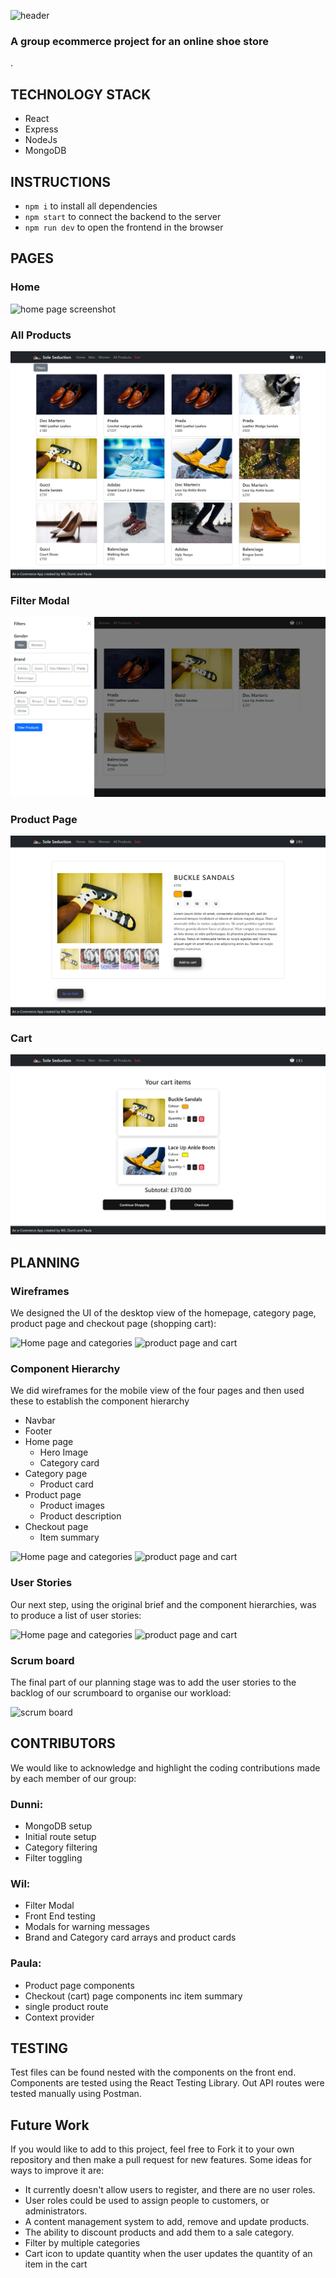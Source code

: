 
![header ](front-end/src/assets/readMe-images/readMeHeader.png)
### A group ecommerce project for an online shoe store
.
## TECHNOLOGY STACK
- React
- Express
- NodeJs
- MongoDB 

## INSTRUCTIONS
- `npm i` to install all dependencies
- `npm start` to connect the backend to the server
- `npm run dev` to open the frontend in the browser

## PAGES

### Home
![home page screenshot ](front-end/src/assets/readMe-images/home.png)

### All Products
![all products/categories ](front-end/src/assets/readMe-images/AllProducts.png)

### Filter Modal
![Filter modal ](front-end/src/assets/readMe-images/filter.png)

### Product Page
![product page ](front-end/src/assets/readMe-images/product.png)

### Cart
![cart ](front-end/src/assets/readMe-images/cart.png)
## PLANNING
### Wireframes
We designed the UI of the desktop view of the homepage, category page, product page and checkout page (shopping cart):

![Home page and categories ](front-end/src/assets/readMe-images/wireframes1.png)
![product page and cart ](front-end/src/assets/readMe-images/wireframes2.png)

### Component Hierarchy
We did wireframes for the mobile view of the four pages and then used these to establish the component hierarchy

- Navbar
- Footer
- Home page
  - Hero Image
  - Category card
- Category page
  - Product card
- Product page
  - Product images
  - Product description
- Checkout page
  - Item summary

![Home page and categories ](front-end/src/assets/readMe-images/hierarchy1.png)
![product page and cart ](front-end/src/assets/readMe-images/hierarchy2.png)

### User Stories
Our next step, using the original brief and the component hierarchies, was to produce a list of user stories:

![Home page and categories ](front-end/src/assets/readMe-images/userStories1.png)
![product page and cart ](front-end/src/assets/readMe-images/userStories2.png)

### Scrum board
The final part of our planning stage was to add the user stories to the backlog of our scrumboard to organise our workload:

![scrum board ](front-end/src/assets/readMe-images/scrumboard.png)



## CONTRIBUTORS
We would like to acknowledge and highlight the coding contributions made by each member of our group:
### Dunni:
- MongoDB setup
- Initial route setup
- Category filtering
- Filter toggling
### Wil:
- Filter Modal
- Front End testing
- Modals for warning messages
- Brand and Category card arrays and product cards
### Paula:
- Product page components
- Checkout (cart) page components inc item summary
- single product route
- Context provider

## TESTING
Test files can be found nested with the components on the front end. Components are tested using the React Testing Library. Out API routes were tested manually using Postman.

## Future Work
If you would like to add to this project, feel free to Fork it to your own repository and then make a pull request for new features.
Some ideas for ways to improve it are:
- It currently doesn't allow users to register, and there are no user roles.
- User roles could be used to assign people to customers, or administrators.
- A content management system to add, remove and update products.
- The ability to discount products and add them to a sale category.
- Filter by multiple categories
- Cart icon to update quantity when the user updates the quantity of an item in the cart
